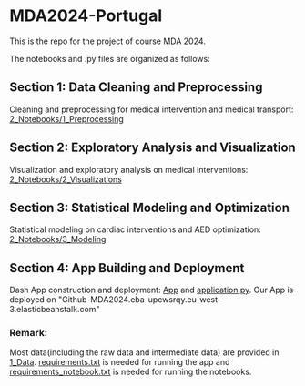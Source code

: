 # MDA2024-Portugal
This is the repo for the project of course MDA 2024.

The notebooks and .py files are organized as follows:
## Section 1: Data Cleaning and Preprocessing
Cleaning and preprocessing for medical intervention and medical transport: [2_Notebooks/1_Preprocessing](https://github.com/DrivenByPerseverance/Github-MDA2024/tree/main/2_Notebooks/1_Preprocessing)
## Section 2:  Exploratory Analysis and Visualization
Visualization and exploratory analysis on medical interventions: [2_Notebooks/2_Visualizations](https://github.com/DrivenByPerseverance/Github-MDA2024/tree/main/2_Notebooks/2_Visualizations)
## Section 3: Statistical Modeling and Optimization
Statistical modeling on cardiac interventions and AED optimization: [2_Notebooks/3_Modeling](https://github.com/DrivenByPerseverance/Github-MDA2024/tree/main/2_Notebooks/3_Modeling)
## Section 4: App Building and Deployment
Dash App construction and deployment: [App](https://github.com/DrivenByPerseverance/Github-MDA2024/tree/main/App) and [application.py](https://github.com/DrivenByPerseverance/Github-MDA2024/blob/main/application.py).
Our App is deployed on "Github-MDA2024.eba-upcwsrqy.eu-west-3.elasticbeanstalk.com"


### Remark: 
Most data(including the raw data and intermediate data) are provided in [1_Data](https://github.com/DrivenByPerseverance/Github-MDA2024/tree/main/1_Data). 
[requirements.txt](https://github.com/DrivenByPerseverance/Github-MDA2024/blob/main/requirements.txt) is needed for running the app and [requirements_notebook.txt](https://github.com/DrivenByPerseverance/Github-MDA2024/blob/main/requirements_notebook.txt) is needed for running the notebooks.
